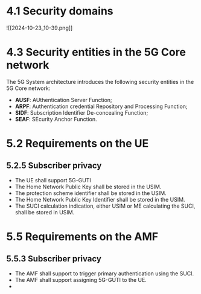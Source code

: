 # 4.1 Security domains 
![[2024-10-23_10-39.png]]
# 4.3 Security entities in the 5G Core network
The 5G System architecture introduces the following security entities in the 5G Core network:
- **AUSF**: 	AUthentication Server Function;
- **ARPF**: 	Authentication credential Repository and Processing Function;
- **SIDF**:	Subscription Identifier De-concealing Function;
- **SEAF**:    SEcurity Anchor Function.
# 5.2 Requirements on the UE
## 5.2.5 Subscriber privacy
- The UE shall support 5G-GUTI
- The Home Network Public Key shall be stored in the USIM.
- The protection scheme identifier shall be stored in the USIM.
- The Home Network Public Key Identifier shall be stored in the USIM.
- The SUCI calculation indication, either USIM or ME calculating the SUCI, shall be stored in USIM.
# 5.5 Requirements on the AMF
## 5.5.3 Subscriber privacy
- The AMF shall support to trigger primary authentication using the SUCI.
- The AMF shall support assigning 5G-GUTI to the UE.
- 